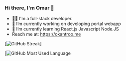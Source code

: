 ### Hi there, I'm Omar 👋


- 👨‍💻 I'm a full-stack developer. 
- 🔭 I’m currently working on developing portal webapp
- 🌱 I’m currently learning React.js Javascript Node.JS
- Reach me at: https://okantroo.me


[![GitHub Streak](https://streak-stats.demolab.com?user=metheok&theme=midnight-purple&hide_border=true)]

[![GitHub Most Used Language](https://github-readme-stats.vercel.app/api/top-langs/?username=metheok&count_private=true&theme=nightowl&layout=compact&hide_border=true)
